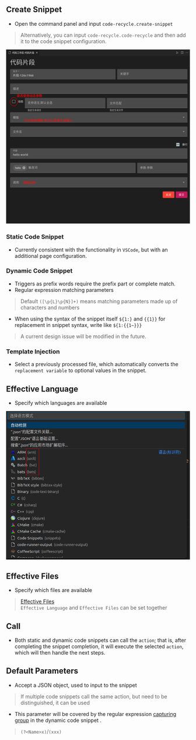 ## Create Snippet

- Open the command panel and input `code-recycle.create-snippet` 
> Alternatively, you can input `code-recycle.code-recycle` and then add it to the code snippet configuration.

![Create Snippet](../../zh-Hans/image/创建代码片段.png)

### Static Code Snippet

- Currently consistent with the functionality in `VSCode`, but with an additional page configuration.

### Dynamic Code Snippet

- Triggers as prefix words require the prefix part or complete match.
- Regular expression matching parameters
> Default `([\p{L}\p{N}]+)` means matching parameters made up of characters and numbers
- When using the syntax of the snippet itself `${1:}` and `{{1}}` for replacement in snippet syntax, write like `${1:{{1~}}}`
> A current design issue will be modified in the future.

### Template Injection

- Select a previously processed file, which automatically converts the `replacement variable` to optional values in the snippet.

## Effective Language

- Specify which languages are available

![](../../zh-Hans/image/language.png)
## Effective Files

- Specify which files are available
> [Effective Files](https://code.visualstudio.com/docs/editor/glob-patterns)  
> `Effective Language` and `Effective Files` can be set together

## Call

- Both static and dynamic code snippets can call the `action`; that is, after completing the snippet completion, it will execute the selected `action`, which will then handle the next steps.

## Default Parameters

- Accept a JSON object, used to input to the snippet
> If multiple code snippets call the same action, but need to be distinguished, it can be used
- This parameter will be covered by the regular expression [capturing group](https://developer.mozilla.org/en-US/docs/Web/JavaScript/Guide/Regular_expressions/Groups_and_backreferences) in the dynamic code snippet .
> `(?<Name>x)`/`(xxx)`
